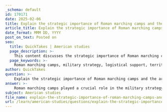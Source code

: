 ```yaml
---
_schema: default
id: 170171
date: 2025-02-06
title: Explain the strategic importance of Roman marching camps and the archaeological discoveries associated with them.
article_title: Explain the strategic importance of Roman marching camps and the archaeological discoveries associated with them.
date_format: MMM DD, YYYY
post_on_text: Posted on
seo:
  title: QuickTakes | American studies
  page_description: >-
    This content discusses the strategic importance of Roman marching camps in military campaigns, their organizational structure, and archaeological discoveries that provide insights into their use and historical context.
  page_keywords: >-
    Roman marching camps, military strategy, logistical support, territorial control, archaeological discoveries, Vindolanda, Hadrian's Wall, Roman legions, military organization, cultural interactions, Picts, Roman campaigns
author: QuickTakes
question: >-
    Explain the strategic importance of Roman marching camps and the archaeological discoveries associated with them.
answer: >-
    Roman marching camps played a crucial role in the military strategy of the Roman Empire, particularly during campaigns in regions like Scotland. These camps were temporary military installations that allowed Roman legions to establish a secure base of operations while on the move. Their strategic importance can be summarized in several key points:\n\n### Strategic Importance of Roman Marching Camps\n\n1. **Logistical Support**: Marching camps provided essential logistical support for Roman troops. They served as supply depots where soldiers could rest, resupply, and regroup before continuing their campaigns. This was particularly important in hostile territories where resources were scarce.\n\n2. **Military Organization**: The layout of Roman marching camps was highly organized, typically featuring a rectangular shape with fortified walls, gates, and designated areas for different units. This organization facilitated efficient troop movements and command structures, allowing for rapid deployment in response to threats.\n\n3. **Territorial Control**: Establishing camps in strategic locations helped the Romans assert control over newly conquered territories. By creating a network of camps, the Romans could maintain a presence in the region, monitor local tribes, and deter potential uprisings.\n\n4. **Cultural Interactions**: The presence of Roman camps often led to interactions with local tribes, such as the Picts. These interactions could result in both conflict and cultural exchange, influencing the dynamics of Roman-British relations.\n\n### Archaeological Discoveries\n\nArchaeological discoveries related to Roman marching camps have provided valuable insights into their construction, use, and the broader context of Roman military campaigns:\n\n- **Vindolanda**: Located near Hadrian's Wall, Vindolanda is one of the most significant archaeological sites related to Roman military history. Excavations have revealed well-preserved structures, including barracks, workshops, and storage facilities, which illustrate the daily life of soldiers and their interactions with local populations.\n\n- **Hadrian's Wall**: This monumental structure not only served as a defensive barrier but also as a series of forts and camps along its length. Archaeological findings along the wall have uncovered evidence of military installations, including marching camps that were used during various campaigns.\n\n- **Tacitus' Accounts**: The writings of Roman historians like Tacitus provide context for understanding the military strategies employed during campaigns against the Picts. His descriptions of battles and troop movements complement the archaeological evidence, offering a narrative of Roman military operations in Britain.\n\n- **Recent Discoveries**: Ongoing archaeological work continues to uncover new Roman camps, enhancing our understanding of their distribution and significance. For instance, recent surveys have identified additional camps in Scotland, shedding light on the extent of Roman military presence in the region.\n\nIn conclusion, Roman marching camps were vital for the success of military campaigns, providing logistical support, facilitating territorial control, and enabling interactions with local tribes. Archaeological discoveries at sites like Vindolanda and along Hadrian's Wall have enriched our understanding of these camps and their role in the broader narrative of Roman military history in Britain.
subject: American studies
file_name: explain-the-strategic-importance-of-roman-marching-camps-and-the-archaeological-discoveries-associated-with-them.md
url: /learn/american-studies/questions/explain-the-strategic-importance-of-roman-marching-camps-and-the-archaeological-discoveries-associated-with-them
---
```


&nbsp;